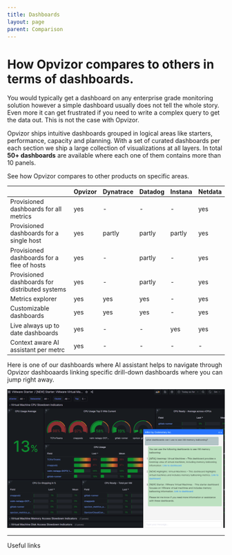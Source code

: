 ```yaml
---
title: Dashboards
layout: page
parent: Comparison
---
```


# How Opvizor compares to others in terms of dashboards.
You would typically get a dashboard on any enterprise grade monitoring solution however a simple dashboard usually does not tell the whole story.
Even more it can get frustrated if you need to write a complex query to get the data out. This is not the case with Opvizor.

Opvizor ships intuitive dashboards grouped in logical areas like starters, performance, capacity and planning.
With a set of curated dashboards per each section we ship a large collection of visualizations at all layers. In total **50+ dashboards** are available where each one of them contains more than 10 panels. 

See how Opvizor compares to other products on specific areas.

|                                                   | Opvizor                   | Dynatrace             | Datadog               | Instana               | Netdata                   |
|:--------------------------------------------------|:--------------------------|:----------------------|:----------------------|:----------------------|:--------------------------|
| Provisioned dashboards for all metrics            | yes                       | -                     | -                     | -                     | yes                       |
| Provisioned dashboards for a single host          | yes                       | partly                | partly                | partly                | yes                       |
| Provisioned dashboards for a flee of hosts        | yes                       | -                     | partly                | -                     | yes                       |
| Provisioned dashboards for distributed systems    | yes                       | -                     | partly                | -                     | yes                       |
| Metrics explorer                                  | yes                       | yes                   | yes                   | -                     | yes                       |
| Customizable dashboards                           | yes                       | yes                   | yes                   | -                     | yes                       |
| Live always up to date dashboards                 | yes                       | -                     | -                     | yes                   | yes                       |
| Context aware AI assistant per metrc              | yes                       | -                     | -                     | -                     | -                         |


Here is one of our dashboards where AI assistant helps to navigate through Opvizor dashboaards linking specific drill-down dashboards where you can jump right away.

![ai assistant](img/aichat_panels.png)

----

Useful links

[Our demo environmnet]: https://demoml.codenotary.io/
